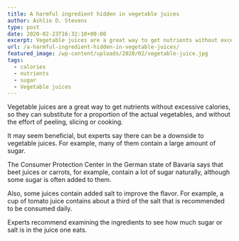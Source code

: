 ```yaml
---
title: A harmful ingredient hidden in vegetable juices
author: Ashlie D. Stevens
type: post
date: 2020-02-23T16:32:10+00:00
excerpt: Vegetable juices are a great way to get nutrients without excessive calories, so they can substitute for a proportion of the actual vegetables, and without the effort of peeling, slicing or cooking.
url: /a-harmful-ingredient-hidden-in-vegetable-juices/
featured_image: /wp-content/uploads/2020/02/vegetable-juice.jpg
tags:
  - calories
  - nutrients
  - sugar
  - Vegetable juices
---
```


Vegetable juices are a great way to get nutrients without excessive calories, so they can substitute for a proportion of the actual vegetables, and without the effort of peeling, slicing or cooking.

It may seem beneficial, but experts say there can be a downside to vegetable juices. For example, many of them contain a large amount of sugar.

The Consumer Protection Center in the German state of Bavaria says that beet juices or carrots, for example, contain a lot of sugar naturally, although some sugar is often added to them.

Also, some juices contain added salt to improve the flavor. For example, a cup of tomato juice contains about a third of the salt that is recommended to be consumed daily.

Experts recommend examining the ingredients to see how much sugar or salt is in the juice one eats.
